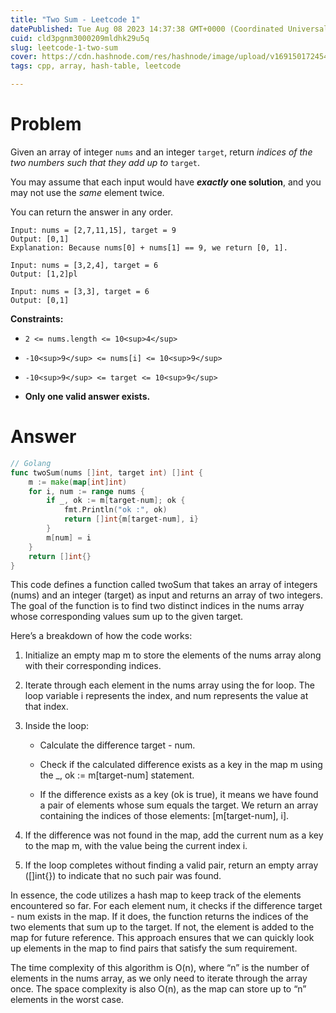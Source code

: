 ```yaml
---
title: "Two Sum - Leetcode 1"
datePublished: Tue Aug 08 2023 14:37:38 GMT+0000 (Coordinated Universal Time)
cuid: cld3pgnm3000209mldhk29u5q
slug: leetcode-1-two-sum
cover: https://cdn.hashnode.com/res/hashnode/image/upload/v1691501724548/0e8de6ca-3833-4704-9201-9216d2fe69d0.jpeg
tags: cpp, array, hash-table, leetcode

---
```


# Problem

Given an array of integer `nums` and an integer `target`, return *indices of the two numbers such that they add up to* `target`.

You may assume that each input would have ***exactly* one solution**, and you may not use the *same* element twice.

You can return the answer in any order.

```plaintext
Input: nums = [2,7,11,15], target = 9
Output: [0,1]
Explanation: Because nums[0] + nums[1] == 9, we return [0, 1].
```

```plaintext
Input: nums = [3,2,4], target = 6
Output: [1,2]pl
```

```plaintext
Input: nums = [3,3], target = 6
Output: [0,1]
```

**Constraints:**

* `2 <= nums.length <= 10<sup>4</sup>`
    
* `-10<sup>9</sup> <= nums[i] <= 10<sup>9</sup>`
    
* `-10<sup>9</sup> <= target <= 10<sup>9</sup>`
    
* **Only one valid answer exists.**
    

# Answer

```go
// Golang
func twoSum(nums []int, target int) []int {
	m := make(map[int]int)
	for i, num := range nums {
		if _, ok := m[target-num]; ok {
			fmt.Println("ok :", ok)
			return []int{m[target-num], i}
		}
		m[num] = i
	}
	return []int{}
}
```

This code defines a function called twoSum that takes an array of integers (nums) and an integer (target) as input and returns an array of two integers. The goal of the function is to find two distinct indices in the nums array whose corresponding values sum up to the given target.

Here’s a breakdown of how the code works:

1. Initialize an empty map m to store the elements of the nums array along with their corresponding indices.
    
2. Iterate through each element in the nums array using the for loop. The loop variable i represents the index, and num represents the value at that index.
    
3. Inside the loop:
    
    * Calculate the difference target - num.
        
    * Check if the calculated difference exists as a key in the map m using the \_, ok := m\[target-num\] statement.
        
    * If the difference exists as a key (ok is true), it means we have found a pair of elements whose sum equals the target. We return an array containing the indices of those elements: \[m\[target-num\], i\].
        
4. If the difference was not found in the map, add the current num as a key to the map m, with the value being the current index i.
    
5. If the loop completes without finding a valid pair, return an empty array (\[\]int{}) to indicate that no such pair was found.
    

In essence, the code utilizes a hash map to keep track of the elements encountered so far. For each element num, it checks if the difference target - num exists in the map. If it does, the function returns the indices of the two elements that sum up to the target. If not, the element is added to the map for future reference. This approach ensures that we can quickly look up elements in the map to find pairs that satisfy the sum requirement.

The time complexity of this algorithm is O(n), where “n” is the number of elements in the nums array, as we only need to iterate through the array once. The space complexity is also O(n), as the map can store up to “n” elements in the worst case.